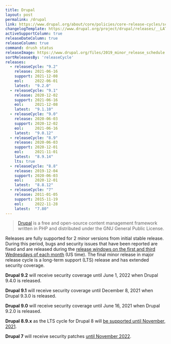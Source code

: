 ```yaml
---
title: Drupal
layout: post
permalink: /drupal
link: https://www.drupal.org/about/core/policies/core-release-cycles/schedule
changelogTemplate: https://www.drupal.org/project/drupal/releases/__LATEST__
activeSupportColumn: true
releaseDateColumn: true
releaseColumn: true
command: drush status
releaseImage: https://www.drupal.org/files/2019_minor_release_schedule.png
sortReleasesBy: 'releaseCycle'
releases:
  - releaseCycle: "9.2"
    release: 2021-06-16
    support: 2021-12-08
    eol:     2022-06-01
    latest:  "9.2.0"
  - releaseCycle: "9.1"
    release: 2020-12-02
    support: 2021-06-16
    eol:     2021-12-08
    latest:  "9.1.10"
  - releaseCycle: "9.0"
    release: 2020-06-03
    support: 2020-12-02
    eol:     2021-06-16
    latest:  "9.0.12"
  - releaseCycle: "8.9"
    release: 2020-06-03
    support: 2020-12-01
    eol:     2021-11-01
    latest:  "8.9.14"
    lts: true
  - releaseCycle: "8.8"
    release: 2019-12-04
    support: 2020-06-03
    eol:     2020-12-01
    latest:  "8.8.12"
  - releaseCycle: "7"
    release: 2011-01-05
    support: 2015-11-19
    eol:     2022-11-28
    latest:  "7.80"
---
```


> [Drupal](https://www.drupal.org/) is a free and open-source content management framework written in PHP and distributed under the GNU General Public License.

Releases are fully supported for 2 minor versions from initial stable release. During this period, bugs and security issues that have been reported are fixed and are released during the [release windows on the first and third Wednesdays of each month](https://www.drupal.org/about/core/policies/core-release-cycles/schedule#windows) (US time). The final minor release in major release cycle is a long-term support (LTS) release and has extended security coverage.

**Drupal 9.2** will receive security coverage until June 1, 2022 when Drupal 9.4.0 is released.

**Drupal 9.1** will receive security coverage until December 8, 2021 when Drupal 9.3.0 is released.

**Drupal 9.0** will receive security coverage until June 16, 2021 when Drupal 9.2.0 is released.

**Drupal 8.9.x** as the LTS cycle for Drupal 8 will [be supported until November, 2021](https://www.drupal.org/about/core/policies/core-release-cycles/schedule#drupal-8-eol).

**Drupal 7** will receive security patches [until November 2022](https://www.drupal.org/about/core/policies/core-release-cycles/schedule#drupal-7-eol).
